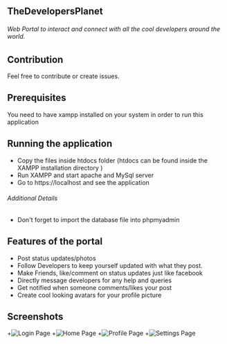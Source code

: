 ## TheDevelopersPlanet
###### Web Portal to interact and connect with all the cool developers around the world.

## Contribution
Feel free to contribute or create issues.

## Prerequisites
You need to have xampp installed on your system in order to run this application

## Running the application
+ Copy the files inside htdocs folder (htdocs can be found inside the XAMPP installation directory )
+ Run XAMPP and start apache and MySql server
+ Go to https://localhost and see the application

###### Additional Details
+ Don't forget to import the database file into phpmyadmin

## Features of the portal
+ Post status updates/photos
+ Follow Developers to keep yourself updated with what they post.
+ Make Friends, like/comment on status updates just like facebook
+ Directly message developers for any help and queries
+ Get notified when someone comments/likes your post
+ Create cool looking avatars for your profile picture

## Screenshots
+![Login Page](docs/images/1.png)
+![Home Page](docs/images/2.png)
+![Profile Page](docs/images/3.png)
+![Settings Page](docs/images/4.png)
